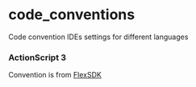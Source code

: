 # code_conventions
<div>
Code convention IDEs settings for different languages
</div>
<div>
<h3>ActionScript 3</h3> Convention is from <a href="http://sourceforge.net/adobe/flexsdk/wiki/Coding%20Conventions/">FlexSDK</a>
</div>

